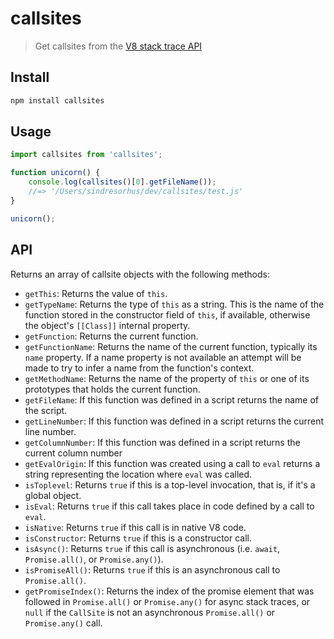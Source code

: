 # callsites

> Get callsites from the [V8 stack trace API](https://v8.dev/docs/stack-trace-api)

## Install

```sh
npm install callsites
```

## Usage

```js
import callsites from 'callsites';

function unicorn() {
	console.log(callsites()[0].getFileName());
	//=> '/Users/sindresorhus/dev/callsites/test.js'
}

unicorn();
```

## API

Returns an array of callsite objects with the following methods:

- `getThis`: Returns the value of `this`.
- `getTypeName`: Returns the type of `this` as a string. This is the name of the function stored in the constructor field of `this`, if available, otherwise the object's `[[Class]]` internal property.
- `getFunction`: Returns the current function.
- `getFunctionName`: Returns the name of the current function, typically its `name` property. If a name property is not available an attempt will be made to try to infer a name from the function's context.
- `getMethodName`: Returns the name of the property of `this` or one of its prototypes that holds the current function.
- `getFileName`: If this function was defined in a script returns the name of the script.
- `getLineNumber`: If this function was defined in a script returns the current line number.
- `getColumnNumber`: If this function was defined in a script returns the current column number
- `getEvalOrigin`: If this function was created using a call to `eval` returns a string representing the location where `eval` was called.
- `isToplevel`: Returns `true` if this is a top-level invocation, that is, if it's a global object.
- `isEval`: Returns `true` if this call takes place in code defined by a call to `eval`.
- `isNative`: Returns `true` if this call is in native V8 code.
- `isConstructor`: Returns `true` if this is a constructor call.
- `isAsync()`: 	Returns `true` if this call is asynchronous (i.e. `await`, `Promise.all()`, or `Promise.any()`).
- `isPromiseAll()`: Returns `true` if this is an asynchronous call to `Promise.all()`.
- `getPromiseIndex()`: Returns the index of the promise element that was followed in `Promise.all()` or `Promise.any()` for async stack traces, or `null` if the `CallSite` is not an asynchronous `Promise.all()` or `Promise.any()` call.

